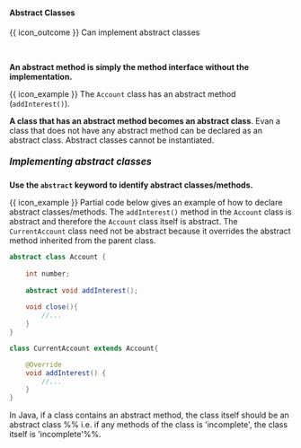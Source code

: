 <div id="title">

#### Abstract Classes

</div>

<span id="prereqs"></span>

<span id="outcomes">{{ icon_outcome }} Can implement abstract classes</span>

<div id="body">

<tip-box type="definition">

<include src="../../../common/definitions.md#def-abstractClass" /> 
  
</tip-box>

**An abstract method is simply the method interface without the implementation.** 

<tip-box>

{{ icon_example }} The `Account` class has an abstract method (`addInterest()`).

</tip-box>

**A class that has an abstract method becomes an abstract class**. Evan a class that does not have any abstract method can be declared as an abstract class. Abstract classes cannot be instantiated.

##### <big>Implementing abstract classes</big>

**Use the `abstract` keyword to identify abstract classes/methods.**

<tip-box> 

{{ icon_example }} Partial code below gives an example of how to declare abstract classes/methods. The `addInterest()` method in the `Account` class is abstract and therefore the `Account` class itself is abstract. The `CurrentAccount` class need not be abstract because it overrides the abstract method inherited from the parent class.

```java
abstract class Account {
    
    int number;
    
    abstract void addInterest();
    
    void close(){
        //...
    }
}

class CurrentAccount extends Account{

    @Override
    void addInterest() {
        //...
    }
}
```

</tip-box>

In Java, if a class contains an abstract method, the class itself should be an abstract class %%&nbsp;i.e. if any methods of the class is 'incomplete', the class itself is 'incomplete'%%.


</div>

<div id="extras">
  <include src="resources.md" />
  <include src="exercises.fr" />
</div>